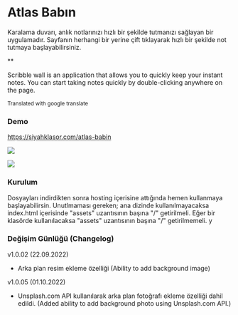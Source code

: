 # Atlas Babın
Karalama duvarı, anlık notlarınızı hızlı bir şekilde tutmanızı sağlayan bir uygulamadır. Sayfanın herhangi bir yerine çift tıklayarak hızlı bir şekilde not tutmaya başlayabilirsiniz. 

**

Scribble wall is an application that allows you to quickly keep your instant notes. You can start taking notes quickly by double-clicking anywhere on the page.
<div style="font-size:12px;">Translated with google translate</div>


### Demo
https://siyahklasor.com/atlas-babin

![](https://media-exp1.licdn.com/dms/image/C4D22AQFZymmPuixEkw/feedshare-shrink_1280/0/1664610618519?e=1667433600&v=beta&t=BfOLiadTVLaVWiLDHyHRslU0PvVuP0wRwvy0mZyXyXU)

![](https://media-exp1.licdn.com/dms/image/C4D22AQGDg5q3TVMjvw/feedshare-shrink_1280/0/1664631648663?e=1667433600&v=beta&t=FPLJuLA-5C0erPt2LHAQ5NhqarQFWGEyQ_iUlVAcbRs)

### Kurulum
Dosyayları indirdikten sonra hosting içerisine attığında hemen kullanmaya başlayabilirsin. Unutlmaması gereken; ana dizinde kullanılmayacaksa index.html içerisinde "assets" uzantısının başına "/" getirilmeli. Eğer bir klasörde kullanılacaksa "assets" uzantısının başına "/" getirilmemeli.
y
### Değişim Günlüğü (Changelog)
v1.0.02 (22.09.2022)
- Arka plan resim ekleme özelliği (Ability to add background image)

v1.0.05 (01.10.2022)
- Unsplash.com API kullanılarak arka plan fotoğrafı ekleme özelliği dahil edildi. (Added ability to add background photo using Unsplash.com API.)
